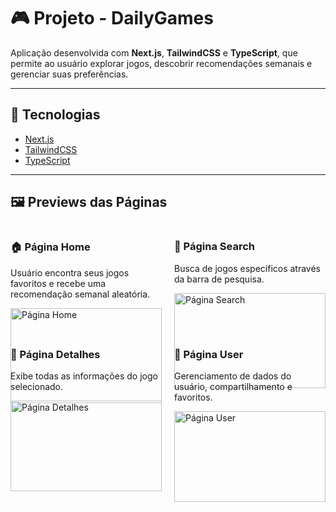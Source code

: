# 🎮 Projeto - DailyGames

Aplicação desenvolvida com **Next.js**, **TailwindCSS** e **TypeScript**, que permite ao usuário explorar jogos, descobrir recomendações semanais e gerenciar suas preferências.  

---

## 🚀 Tecnologias
- [Next.js](https://nextjs.org/)
- [TailwindCSS](https://tailwindcss.com/)
- [TypeScript](https://www.typescriptlang.org/)

---

## 🖼️ Previews das Páginas

<div style="display: grid; grid-template-columns: repeat(2, 1fr); gap: 20px;">

  <div>
    <h3>🏠 Página Home</h3>
    <p>Usuário encontra seus jogos favoritos e recebe uma recomendação semanal aleatória.</p>
    <img width="100%" alt="Página Home" src="https://github.com/user-attachments/assets/93f64f73-2fb4-43fd-aee9-0615871fbc33" />
  </div>

  <div>
    <h3>🔎 Página Search</h3>
    <p>Busca de jogos específicos através da barra de pesquisa.</p>
    <img width="100%" alt="Página Search" src="https://github.com/user-attachments/assets/60fcd154-7b0c-4088-9649-94f4f990e5cd" />
  </div>

  <div>
    <h3>📖 Página Detalhes</h3>
    <p>Exibe todas as informações do jogo selecionado.</p>
    <img width="100%" alt="Página Detalhes" src="https://github.com/user-attachments/assets/1a702cc1-d706-440f-9425-1adb688fdcf5" />
  </div>

  <div>
    <h3>👤 Página User</h3>
    <p>Gerenciamento de dados do usuário, compartilhamento e favoritos.</p>
    <img width="100%" alt="Página User" src="https://github.com/user-attachments/assets/c8f260f6-b551-4dfe-80dd-1336f1e9d393" />
  </div>

</div>
